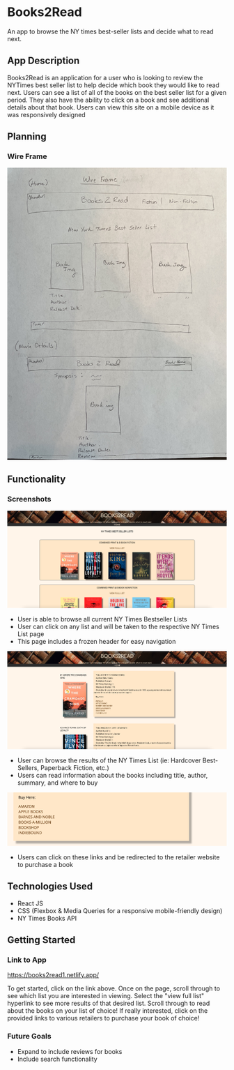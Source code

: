 # Books2Read

An app to browse the NY times best-seller lists and decide what to read next.

## App Description
Books2Read is an application for a user who is looking to review the NYTimes best seller list to help decide which book they would like to read next. Users can see a list of all of the books on the best seller list for a given period. They also have the ability to click on a book and see additional details about that book. Users can view this site on a mobile device as it was responsively designed

## Planning
### Wire Frame
![Wireframe](src/assets/Books2Read%20Wireframe.jpg)

## Functionality
### Screenshots
![Home Page](src/assets/home.png)
 - User is able to browse all current NY Times Bestseller Lists
 - User can click on any list and will be taken to the respective NY Times List page
 - This page includes a frozen header for easy navigation

![NY Times List Page](src/assets/nytimeslist.png)
- User can browse the results of the NY Times List (ie: Hardcover Best-Sellers, Paperback Fiction, etc.)
- Users can read information about the books including title, author, summary, and where to buy

![Where to buy](src/assets/buylinks.png)
- Users can click on these links and be redirected to the retailer website to purchase a book

## Technologies Used
- React JS
- CSS (Flexbox & Media Queries for a responsive mobile-friendly design)
- NY Times Books API
## Getting Started
### Link to App
https://books2read1.netlify.app/

To get started, click on the link above. Once on the page, scroll through to see which list you are interested in viewing. Select the "view full list" hyperlink to see more results of that desired list. Scroll through to read about the books on your list of choice! If really interested, click on the provided links to various retailers to purchase your book of choice!

### Future Goals
- Expand to include reviews for books
- Include search functionality

